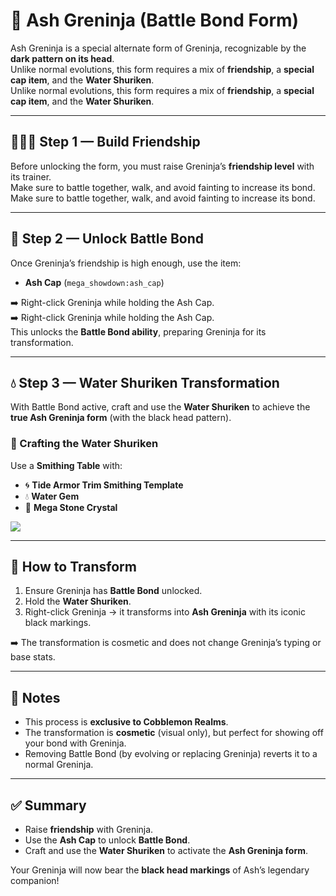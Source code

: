 # 🌊 Ash Greninja (Battle Bond Form)

Ash Greninja is a special alternate form of Greninja, recognizable by the **dark pattern on its head**.\
Unlike normal evolutions, this form requires a mix of **friendship**, a **special cap item**, and the **Water Shuriken**.  
Unlike normal evolutions, this form requires a mix of **friendship**, a **special cap item**, and the **Water Shuriken**.

---

## 🧑‍🤝‍🧑 Step 1 — Build Friendship

Before unlocking the form, you must raise Greninja’s **friendship level** with its trainer.\
Make sure to battle together, walk, and avoid fainting to increase its bond.  
Make sure to battle together, walk, and avoid fainting to increase its bond.

---

## 🎩 Step 2 — Unlock Battle Bond

Once Greninja’s friendship is high enough, use the item:

- **Ash Cap** (`mega_showdown:ash_cap`)

➡️ Right-click Greninja while holding the Ash Cap.  
➡️ Right-click Greninja while holding the Ash Cap.\
This unlocks the **Battle Bond ability**, preparing Greninja for its transformation.

---

## 💧 Step 3 — Water Shuriken Transformation

With Battle Bond active, craft and use the **Water Shuriken** to achieve the **true Ash Greninja form** (with the black head pattern).

### 🔧 Crafting the Water Shuriken

Use a **Smithing Table** with:

- 🌀 **Tide Armor Trim Smithing Template**
- 💧 **Water Gem**
- 💠 **Mega Stone Crystal**

![](https://github.com/user-attachments/assets/2ae3b855-aed0-4cf5-94f1-96237130b0bf)

---

## 🎯 How to Transform

1. Ensure Greninja has **Battle Bond** unlocked.
2. Hold the **Water Shuriken**.
3. Right-click Greninja → it transforms into **Ash Greninja** with its iconic black markings.

➡️ The transformation is cosmetic and does not change Greninja’s typing or base stats.

---

## 📌 Notes

- This process is **exclusive to Cobblemon Realms**.
- The transformation is **cosmetic** (visual only), but perfect for showing off your bond with Greninja.
- Removing Battle Bond (by evolving or replacing Greninja) reverts it to a normal Greninja.

---

## ✅ Summary

- Raise **friendship** with Greninja.
- Use the **Ash Cap** to unlock **Battle Bond**.
- Craft and use the **Water Shuriken** to activate the **Ash Greninja form**.

Your Greninja will now bear the **black head markings** of Ash’s legendary companion!
